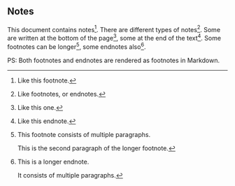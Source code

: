 ﻿## Notes

This document contains notes[^fn1]\. There are different types of notes[^fn2]\. Some are written at the bottom of the page[^fn3], some at the end of the text[^en1]\. Some footnotes can be longer[^fn4], some endnotes also[^en2]\. 

PS\: Both footnotes and endnotes are rendered as footnotes in Markdown\.


[^fn1]:	 Like this footnote\.
	
	

[^fn2]:	 Like footnotes, or endnotes\.
	
	

[^fn3]:	 Like this one\.
	
	

[^fn4]:	 This footnote consists of multiple paragraphs\.
	
	This is the second paragraph of the longer footnote\.
	
	

[^en1]:	 Like this endnote\.
	
	

[^en2]:	 This is a longer endnote\.
	
	It consists of multiple paragraphs\.
	
	
